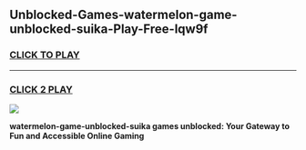 
## Unblocked-Games-watermelon-game-unblocked-suika-Play-Free-lqw9f
<h3>
<a href="https://premium76.site?title=watermelon-game-unblocked-suika&ref=10A">CLICK TO PLAY</a></h3>
<hr>

<h3>
<a href="https://premium76.site?title=watermelon-game-unblocked-suika&ref=10A">CLICK 2 PLAY</a>
  
</h3>

<a href="https://premium76.site?title=watermelon-game-unblocked-suika&ref=10A"><img src="https://clearcache.store/games.png"></a>


**watermelon-game-unblocked-suika games unblocked: Your Gateway to Fun and Accessible Online Gaming**
